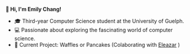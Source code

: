  **🍒 Hi, I'm Emily Chang!**
- 🎓 Third-year Computer Science student at the University of Guelph.
- 💻 Passionate about exploring the fascinating world of computer science.  
- 🚀 Current Project: Waffles or Pancakes (Colaborating with [Eleazar](https://github.com/P541M) )
